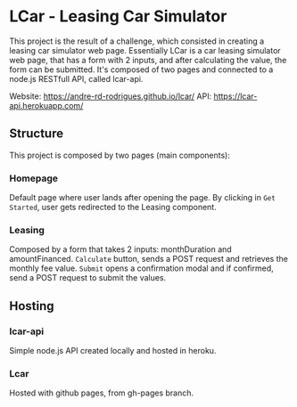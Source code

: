 # LCar - Leasing Car Simulator

This project is the result of a challenge, which consisted in creating a leasing car simulator web page.
Essentially LCar is a car leasing simulator web page, that has a form with 2 inputs, and after calculating the value, the form can be submitted. It's composed of two pages and connected to a node.js RESTfull API, called lcar-api.

Website: https://andre-rd-rodrigues.github.io/lcar/
API: https://lcar-api.herokuapp.com/

## Structure

This project is composed by two pages (main components):

### Homepage

Default page where user lands after opening the page.
By clicking in `Get Started`, user gets redirected to the Leasing component.

### Leasing

Composed by a form that takes 2 inputs: monthDuration and amountFinanced.
`Calculate` button, sends a POST request and retrieves the monthly fee value.
`Submit` opens a confirmation modal and if confirmed, send a POST request to submit the values.

## Hosting

### lcar-api

Simple node.js API created locally and hosted in heroku.

### Lcar

Hosted with github pages, from gh-pages branch.
